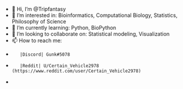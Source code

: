 - 👋 Hi, I’m @Tripfantasy
- 👀 I’m interested in:  Bioinformatics, Computational Biology, Statistics, Philosophy of Science
- 🌱 I’m currently learning: Python, BioPython
- 💞️ I’m looking to collaborate on: Statistical modeling, Visualization
- 📫 How to reach me:
-        |Discord| Gunk#5078
-        |Reddit| U/Certain_Vehicle2978 (https://www.reddit.com/user/Certain_Vehicle2978)
-        

<!---
Tripfantasy/Tripfantasy is a ✨ special ✨ repository because its `README.md` (this file) appears on your GitHub profile.
You can click the Preview link to take a look at your changes.
--->
